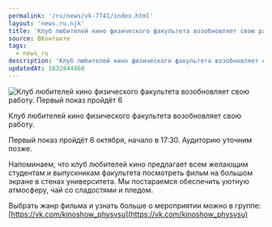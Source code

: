 ```yaml
---
permalink: '/ru/news/vk-7741/index.html'
layout: 'news.ru.njk'
title: 'Клуб любителей кино физического факультета возобновляет свою работу'
source: ВКонтакте
tags:
  - news_ru
description: 'Клуб любителей кино физического факультета возобновляет свою работу'
updatedAt: 1632844860
---
```

![Клуб любителей кино физического факультета возобновляет свою работу.  Первый показ пройдёт 6](https://sun9-41.userapi.com/sun9-24/impg/VeElSaAUM_fdy8r57JAW6RYmrtleMyCSn_qzOQ/NPZkxvpiQ2w.jpg?size=834x538&quality=96&sign=3c0ec72c331e68f17ce46e3891727e68&c_uniq_tag=_dnEhpEoZgmjLeChPknC2iCBAvmR37er44hQwaoLE_Q&type=album)

Клуб любителей кино физического факультета возобновляет свою работу.

Первый показ пройдёт 6 октября, начало в 17:30. Аудиторию уточним позже.

Напоминаем, что клуб любителей кино предлагает всем желающим студентам и выпускникам факультета посмотреть фильм на большом экране в стенах университета. Мы постараемся обеспечить уютную атмосферу, чай со сладостями и пледом.

Выбрать жанр фильма и узнать больше о мероприятии можно в группе: [https://vk.com/kinoshow_physvsu](https://vk.com/kinoshow_physvsu)
